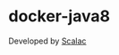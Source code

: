 # docker-java8

Developed by [Scalac](https://scalac.io/?utm_source=scalac_github&utm_campaign=scalac1&utm_medium=web)
